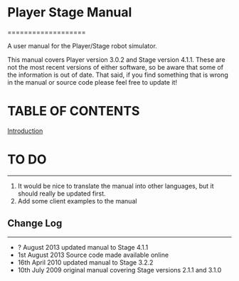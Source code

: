 # Player Stage Manual
===================

A user manual for the Player/Stage robot simulator.

This manual covers Player version 3.0.2 and Stage version 4.1.1. These are
not the most recent versions of either software, so be aware that some of
the information is out of date. That said, if you find something that is
wrong in the manual or source code please feel free to update it!

# TABLE OF CONTENTS
[Introduction](INTRO.md)


# TO DO
--------------
1. It would be nice to translate the manual into other languages, but it should really be updated first.
2. Add some client examples to the manual

## Change Log
---------
* ? August 2013 updated manual to Stage 4.1.1
* 1st August 2013 Source code made available online
* 16th April 2010 updated manual to Stage 3.2.2
* 10th July 2009 original manual covering Stage versions 2.1.1 and 3.1.0
